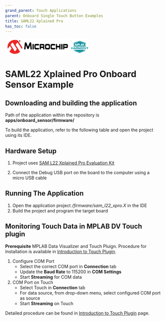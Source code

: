 ```yaml
---
grand_parent: Touch Applications
parent: Onboard Single Touch Button Examples
title: SAML22 Xplained Pro
has_toc: false
---
```

![Microchip logo](../../../images/microchip_logo.png)
![Harmony logo small](../../../images/microchip_mplab_harmony_logo_small.png)
#  SAML22 Xplained Pro Onboard Sensor Example

## Downloading and building the application

Path of the application within the repository is **apps/onboard_sensor/firmware/**

To build the application, refer to the following table and open the project using its IDE.

## Hardware Setup

1. Project uses [SAM L22 Xplained Pro Evaluation Kit](https://www.microchip.com/developmenttools/ProductDetails/PartNO/ATSAML22-XPRO-B)
   
2. Connect the Debug USB port on the board to the computer using a micro USB cable

## Running The Application

1. Open the application project */firmware/sam_l22_xpro.X* in the IDE
2. Build the project and program the target board

## Monitoring Touch Data in MPLAB DV Touch plugin
**Prerequisite**
MPLAB Data Visualizer and Touch Pluign. Procedure for Installation is available in [Introduction to Touch Plugin](https://microchipdeveloper.com/touch:introduction-to-touch-plugin).

1. Configure COM Port
    -    Select the correct COM port in **Connection** tab
    -    Update the **Baud Rate** to 115200 in **COM Settings**
    -    Start **Streaming** for COM data
2. COM Port on Touch
    - Select Touch in **Connection** tab
    - For data source, from drop-down menu, select configured COM port as source
    - Start **Streaming** on Touch

Detailed procedure can be found in [Introduction to Touch Plugin](https://microchipdeveloper.com/touch:introduction-to-touch-plugin) page.
